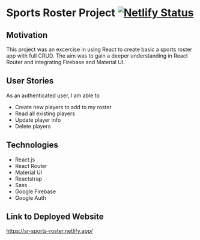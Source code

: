 # Sports Roster Project [![Netlify Status](https://api.netlify.com/api/v1/badges/3bb4e734-e16a-45b9-871e-68d42e6eaa69/deploy-status)](https://app.netlify.com/sites/sr-sports-roster/deploys)

## Motivation

This project was an excercise in using React to create basic a sports roster app with full CRUD. The aim was to gain a deeper understanding in React Router and integrating Firebase and Material UI.

## User Stories

As an authenticated user, I am able to
- Create new players to add to my roster
- Read all existing players
- Update player info
- Delete players

## Technologies
- React.js
- React Router
- Material UI
- Reactstrap
- Sass
- Google Firebase
- Google Auth

## Link to Deployed Website
https://sr-sports-roster.netlify.app/
